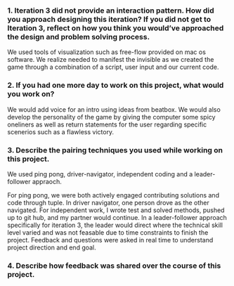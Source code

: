 ### 1. Iteration 3 did not provide an interaction pattern. How did you approach designing this iteration? If you did not get to Iteration 3, reflect on how you think you would’ve approached the design and problem solving process.

We used tools of visualization such as free-flow provided on mac os software. We realize needed to manifest the invisible as we created the game through a combination of a script, user input and our current code.

### 2. If you had one more day to work on this project, what would you work on?

We would add voice for an intro using ideas from beatbox. We would also develop the personality of the game by giving the computer some spicy oneliners as well as return statements for the user regarding specific scenerios such as a flawless victory.

### 3. Describe the pairing techniques you used while working on this project.

We used ping pong, driver-navigator, independent coding and a leader-follower appraoch.

For ping pong, we were both actively engaged contributing solutions and code through tuple. In driver navigator, one person drove as the other navigated. For independent work, I wrote test and solved methods, pushed up to git hub, and my partner would continue. In a leader-follower approach specifically for iteration 3, the leader would direct where the technical skill level varied and was not feasable due to time constraints to finish the project. Feedback and questions were asked in real time to understand project direction and end goal.

### 4. Describe how feedback was shared over the course of this project.

